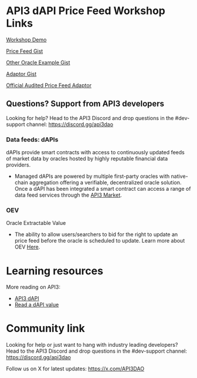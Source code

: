 # API3 dAPI Price Feed Workshop Links

[Workshop Demo](https://github.com/api3-ecosystem/api3-dapi-workshop) 

[Price Feed Gist](https://gist.github.com/billyjitsu/b704f11e829cbf3bfd2a50a85c689ee7) 

[Other Oracle Example Gist](https://gist.github.com/billyjitsu/45d6a0cc0ba75d407c3ae0f85457c830) 

[Adaptor Gist](https://gist.github.com/billyjitsu/94ea912c1250fe7296c5c1245c39362d) 

[Official Audited Price Feed Adaptor](https://github.com/api3dao/migrate-from-chainlink-to-api3) 


## Questions? Support from API3 developers

Looking for help? Head to the API3 Discord and drop questions in the #dev-support channel: https://discord.gg/api3dao

### Data feeds: dAPIs
dAPIs provide smart contracts with access to continuously updated feeds of market data by oracles hosted by highly reputable financial data providers.

- Managed dAPIs are powered by multiple first-party oracles with native-chain aggregation offering a verifiable, decentralized oracle solution.
Once a dAPI has been integrated a smart contract can access a range of data feed services through the [API3 Market](https://market.api3.org/dapis).

### OEV
Oracle Extractable Value

- The ability to allow users/searchers to bid for the right to update an price feed before the oracle is scheduled to update.
Learn more about OEV [Here](https://docs.api3.org/reference/oev-network/).

# Learning resources 

More reading on API3:

- [API3 dAPI](https://docs.api3.org/guides/dapis/)
- [Read a dAPI value](https://docs.api3.org/guides/dapis/subscribing-to-dapis/)


# Community link

Looking for help or just want to hang with industry leading developers? Head to the API3 Discord and drop questions in the #dev-support channel: https://discord.gg/api3dao

Follow us on X for latest updates: https://x.com/API3DAO



